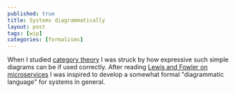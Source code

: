 ```yaml
---
published: true
title: Systems diagrammatically
layout: post
tags: [wip]
categories: [formalisms]
---
```

When I studied [category theory](https://en.wikipedia.org/wiki/Category_theory) I was struck by how expressive such simple diagrams can be if used correctly. After reading [Lewis and Fowler on microservices](http://www.martinfowler.com/articles/microservices.html) I was inspired to develop a somewhat formal "diagrammatic language" for systems in general.
